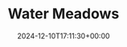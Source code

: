 ---
date: 2024-12-10T17:11:30+00:00
title: Water Meadows
latitude: 52.038561169492404
longitude: 0.7234260806208037
url: https://foursquare.com/v/505d5b64e4b033df39c0ed81
categories:
 - checkin
---